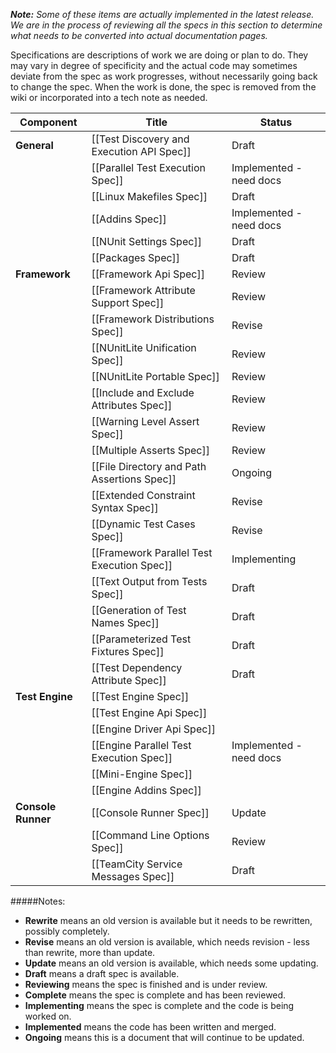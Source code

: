 _**Note:** Some of these items are actually implemented in the latest release. We are in the process of reviewing all the specs in this section to determine what needs to be converted into actual documentation pages._
 
Specifications are descriptions of work we are doing or plan to do. They may vary in degree of specificity and the actual code may sometimes deviate from the spec as work progresses, without necessarily going back to change the spec. When the work is done, the spec is removed from the wiki or incorporated into a tech note as needed.

|  Component      |  Title                                     |  Status                 |
|-----------------|--------------------------------------------|-------------------------|
|  **General**    | [[Test Discovery and Execution API Spec]]  | Draft                   |
|                 | [[Parallel Test Execution Spec]]           | Implemented - need docs |
|                 | [[Linux Makefiles Spec]]                   | Draft                   |
|                 | [[Addins Spec]]                            | Implemented - need docs |
|                 | [[NUnit Settings Spec]]                    | Draft                   |
|                 | [[Packages Spec]]                          | Draft                   |
|  **Framework**  | [[Framework Api Spec]]                     | Review                  |
|                 | [[Framework Attribute Support Spec]]       | Review                  |
|                 | [[Framework Distributions Spec]]           | Revise                  |
|                 | [[NUnitLite Unification Spec]]             | Review                  |
|                 | [[NUnitLite Portable Spec]]                | Review                  |
|                 | [[Include and Exclude Attributes Spec]]    | Review                  |
|                 | [[Warning Level Assert Spec]]              | Review                  |
|                 | [[Multiple Asserts Spec]]                  | Review                  |
|                 | [[File Directory and Path Assertions Spec]]| Ongoing                 |
|                 | [[Extended Constraint Syntax Spec]]        | Revise                  |
|                 | [[Dynamic Test Cases Spec]]                | Revise                  |
|                 | [[Framework Parallel Test Execution Spec]] | Implementing            |
|                 | [[Text Output from Tests Spec]]            | Draft                   |
|                 | [[Generation of Test Names Spec]]          | Draft                   |
|                 | [[Parameterized Test Fixtures Spec]]       | Draft                   |
|                 | [[Test Dependency Attribute Spec]]         | Draft                   |
| **Test Engine** | [[Test Engine Spec]]                       |                         |
|                 | [[Test Engine Api Spec]]                   |                         |
|                 | [[Engine Driver Api Spec]]                 |                         |
|                 | [[Engine Parallel Test Execution Spec]]    | Implemented - need docs |
|                 | [[Mini-Engine Spec]]                       |                         |
|                 | [[Engine Addins Spec]]                     |                         |
| **Console Runner** | [[Console Runner Spec]]                 | Update                  |
|                 | [[Command Line Options Spec]]              | Review                  |
|                 | [[TeamCity Service Messages Spec]]         | Draft                   |

#####Notes:
* **Rewrite** means an old version is available but it needs to be rewritten, possibly completely.
* **Revise** means an old version is available, which needs revision - less than rewrite, more than update.
* **Update** means an old version is available, which needs some updating.
* **Draft** means a draft spec is available.
* **Reviewing** means the spec is finished and is under review.
* **Complete** means the spec is complete and has been reviewed.
* **Implementing** means the spec is complete and the code is being worked on.
* **Implemented** means the code has been written and merged.
* **Ongoing** means this is a document that will continue to be updated.
